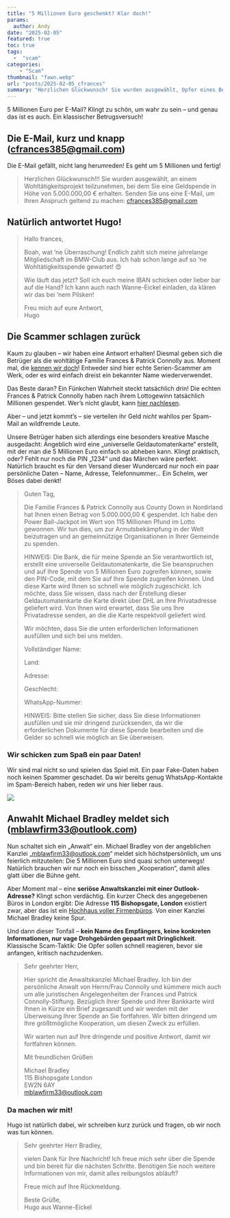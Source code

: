 ```yaml
---
title: "5 Millionen Euro geschenkt? Klar doch!"
params:
  author: Andy
date: "2025-02-05"
featured: true
toc: true
tags: 
  -  "scam"
categories:
    - "Scam"
thumbnail: "fawn.webp"
url: "posts/2025-02-05_cfrances"
summary: "Herzlichen Glückwunsch! Sie wurden ausgewählt, Opfer eines Betrugs zu werden."
---
```


5 Millionen Euro per E-Mail? Klingt zu schön, um wahr zu sein – und genau das ist es auch. Ein klassischer Betrugsversuch!

## Die E-Mail, kurz und knapp (cfrances385@gmail.com)

Die E-Mail gefällt, nicht lang herumreden! Es geht um 5 Millionen und fertig!

> Herzlichen Glückwunsch!!! Sie wurden ausgewählt, an einem Wohltätigkeitsprojekt teilzunehmen, bei dem Sie eine Geldspende in Höhe von 5.000.000,00 € erhalten. Senden Sie uns eine E-Mail, um Ihren Anspruch geltend zu machen: cfrances385@gmail.com  

## Natürlich antwortet Hugo!

> Hallo frances,    
>   
> Boah, wat ‘ne Überraschung! Endlich zahlt sich meine jahrelange Mitgliedschaft im BMW-Club aus. Ich hab schon lange auf so ‘ne Wohltätigkeitsspende gewartet! 😍    
>   
> Wie läuft das jetzt? Soll ich euch meine IBAN schicken oder lieber bar auf die Hand? Ich kann auch nach Wanne-Eickel einladen, da klären wir das bei ‘nem Pilsken!    
>   
> Freu mich auf eure Antwort,    
> Hugo  


## Die Scammer schlagen zurück

Kaum zu glauben – wir haben eine Antwort erhalten! Diesmal geben sich die Betrüger als die wohltätige Familie Frances & Patrick Connolly aus. Moment mal, die [kennen wir doch](/posts/2024-12-30_support_life_conolly/)! Entweder sind hier echte Serien-Scammer am Werk, oder es wird einfach dreist ein bekannter Name wiederverwendet.  

Das Beste daran? Ein Fünkchen Wahrheit steckt tatsächlich drin! Die echten Frances & Patrick Connolly haben nach ihrem Lottogewinn tatsächlich Millionen gespendet. Wer’s nicht glaubt, kann [hier nachlesen](https://www.merkur.de/welt/lotto-gewinner-millionen-verschenkt-geld-2019-jackpot-summe-connolly-91509808.html). 

Aber – und jetzt kommt’s – sie verteilen ihr Geld *nicht* wahllos per Spam-Mail an wildfremde Leute.  

Unsere Betrüger haben sich allerdings eine besonders kreative Masche ausgedacht: Angeblich wird eine „universelle Geldautomatenkarte“ erstellt, mit der man die 5 Millionen Euro einfach so abheben kann. Klingt praktisch, oder? Fehlt nur noch die PIN „1234“ und das Märchen wäre perfekt. Natürlich braucht es für den Versand dieser Wundercard nur noch ein paar persönliche Daten – Name, Adresse, Telefonnummer… Ein Schelm, wer Böses dabei denkt!  
  
> Guten Tag,  
>   
> Die Familie Frances & Patrick Connolly aus County Down in Nordirland hat Ihnen einen Betrag von 5.000.000,00 € gespendet. Ich habe den Power Ball-Jackpot im Wert von 115 Millionen Pfund im Lotto gewonnen. Wir tun dies, um zur Armutsbekämpfung in der Welt beizutragen und an gemeinnützige Organisationen in Ihrer Gemeinde zu spenden.  
>   
> HINWEIS: Die Bank, die für meine Spende an Sie verantwortlich ist, erstellt eine universelle Geldautomatenkarte, die Sie beanspruchen und auf Ihre Spende von 5 Millionen Euro zugreifen können, sowie den PIN-Code, mit dem Sie auf Ihre Spende zugreifen können. Und diese Karte wird Ihnen so schnell wie möglich zugeschickt. Ich möchte, dass Sie wissen, dass nach der Erstellung dieser Geldautomatenkarte die Karte direkt über DHL an Ihre Privatadresse geliefert wird. Von Ihnen wird erwartet, dass Sie uns Ihre Privatadresse senden, an die die Karte respektvoll geliefert wird.  
>   
> Wir möchten, dass Sie die unten erforderlichen Informationen ausfüllen und sich bei uns melden.  
>   
> Vollständiger Name:  
>   
> Land:  
>   
> Adresse:  
>   
> Geschlecht:  
>   
> WhatsApp-Nummer:  
>   
> HINWEIS: Bitte stellen Sie sicher, dass Sie diese Informationen ausfüllen und sie mir dringend zurücksenden, da wir die erforderlichen Dokumente für diese Spende bearbeiten und die Gelder so schnell wie möglich an Sie überweisen.  


### Wir schicken zum Spaß ein paar Daten!

Wir sind mal nicht so und spielen das Spiel mit. Ein paar Fake-Daten haben noch keinen Spammer geschadet. Da wir bereits genug WhatsApp-Kontakte im Spam-Bereich haben, reden wir uns hier lieber raus.

![](/posts/2025-02-05_cfrances/mail_daten.webp)

## Anwahlt Michael Bradley meldet sich (mblawfirm33@outlook.com)

Nun schaltet sich ein „Anwalt“ ein. Michael Bradley von der angeblichen Kanzlei „mblawfirm33@outlook.com“ meldet sich höchstpersönlich, um uns feierlich mitzuteilen: Die 5 Millionen Euro sind quasi schon unterwegs! Natürlich brauchen wir nur noch ein bisschen „Kooperation“, damit alles glatt über die Bühne geht.  

Aber Moment mal – eine **seriöse Anwaltskanzlei mit einer Outlook-Adresse?** Klingt schon verdächtig. Ein kurzer Check des angegebenen Büros in London ergibt: Die Adresse **115 Bishopsgate, London** existiert zwar, aber das ist ein [Hochhaus voller Firmenbüros](https://www.google.com/maps/@51.5163142,-0.0815325,3a,75y,256.7h,98.36t/data=!3m7!1e1!3m5!1stNzTHnM0_w_JyPMb8qRjcw!2e0!6shttps:%2F%2Fstreetviewpixels-pa.googleapis.com%2Fv1%2Fthumbnail%3Fcb_client%3Dmaps_sv.tactile%26w%3D900%26h%3D600%26pitch%3D-8.363491021238914%26panoid%3DtNzTHnM0_w_JyPMb8qRjcw%26yaw%3D256.70488441317997!7i16384!8i8192?entry=ttu&g_ep=EgoyMDI1MDIwNS4xIKXMDSoASAFQAw%3D%3D). Von einer Kanzlei Michael Bradley keine Spur.  

Und dann dieser Tonfall – **kein Name des Empfängers, keine konkreten Informationen, nur vage Drohgebärden gepaart mit Dringlichkeit**. Klassische Scam-Taktik: Die Opfer sollen schnell reagieren, bevor sie anfangen, kritisch nachzudenken.  

> Sehr geehrter Herr,  
>   
> Hier spricht die Anwaltskanzlei Michael Bradley. Ich bin der persönliche Anwalt von Herrn/Frau Connolly und kümmere mich auch um alle juristischen Angelegenheiten der Frances und Patrick Connolly-Stiftung. Bezüglich Ihrer Spende und Ihrer Bankkarte wird Ihnen in Kürze ein Brief zugesandt und wir werden mit der Überweisung Ihrer Spende an Sie fortfahren. Wir bitten dringend um Ihre größtmögliche Kooperation, um diesen Zweck zu erfüllen.  
>   
> Wir warten nun auf Ihre dringende und positive Antwort, damit wir fortfahren können.  
>   
> Mit freundlichen Grüßen  
>   
> Michael Bradley  
> 115 Bishopsgate London  
> EW2N 6AY  
> mblawfirm33@outlook.com  

### Da machen wir mit!

Hugo ist natürlich dabei, wir schreiben kurz zurück und fragen, ob wir noch was tun können.

> Sehr geehrter Herr Bradley,    
>   
> vielen Dank für Ihre Nachricht! Ich freue mich sehr über die Spende und bin bereit für die nächsten Schritte. Benötigen Sie noch weitere Informationen von mir, damit alles reibungslos abläuft?    
>   
> Freue mich auf Ihre Rückmeldung.    
>   
> Beste Grüße,    
> Hugo aus Wanne-Eickel    
